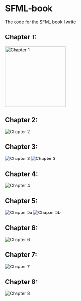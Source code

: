 SFML-book
=========

The code for the SFML book I write

Chapter 1:
----------
<img src="https://raw.githubusercontent.com/Krozark/SFML-book/master/screen/Chapter1.png" alt="Chapter 1" height="200px">

Chapter 2:
----------
![Chapter 2](https://raw.githubusercontent.com/Krozark/SFML-book/master/screen/Chapter2.png)

Chapter 3:
----------
![Chapter 3](https://raw.githubusercontent.com/Krozark/SFML-book/master/screen/Chapter3a.png)
![Chapter 3](https://raw.githubusercontent.com/Krozark/SFML-book/master/screen/Chapter3b.png)

Chapter 4:
----------
![Chapter 4](https://raw.githubusercontent.com/Krozark/SFML-book/master/screen/Chapter4.png)

Chapter 5:
----------
![Chapter 5a](https://raw.githubusercontent.com/Krozark/SFML-book/master/screen/Chapter5a.png)
![Chapter 5b](https://raw.githubusercontent.com/Krozark/SFML-book/master/screen/Chapter5b.png)

Chapter 6:
----------
![Chapter 6](https://raw.githubusercontent.com/Krozark/SFML-book/master/screen/Chapter6.png)

Chapter 7:
----------
![Chapter 7](https://raw.githubusercontent.com/Krozark/SFML-book/master/screen/Chapter7.png)

Chapter 8:
----------
![Chapter 8](https://raw.githubusercontent.com/Krozark/SFML-book/master/screen/Chapter8.png)
